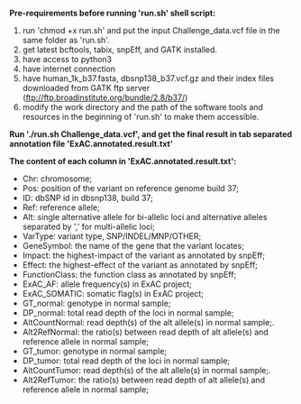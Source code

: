 **Pre-requirements before running 'run.sh' shell script:**
 1. run 'chmod +x run.sh' and put the input Challenge_data.vcf file in the same folder as 'run.sh'.
 2. get latest bcftools, tabix, snpEff, and GATK installed.  
 3. have access to python3
 4. have internet connection
 5. have human_1k_b37.fasta, dbsnp138_b37.vcf.gz and their index files downloaded from GATK ftp server (ftp://ftp.broadinstitute.org/bundle/2.8/b37/)
 6. modify the work directory and the path of the software tools and resources in the beginning of 'run.sh' to make them accessible.

**Run './run.sh Challenge_data.vcf', and get the final result in tab separated annotation file 'ExAC.annotated.result.txt'**

**The content of each column in 'ExAC.annotated.result.txt':**
- Chr: chromosome;
- Pos: position of the variant on reference genome build 37;
- ID: dbSNP id in dbsnp138, build 37;
- Ref: reference allele;
- Alt: single alternative allele for bi-allelic loci and alternative alleles separated by ',' for multi-allelic loci;
- VarType: variant type, SNP/INDEL/MNP/OTHER;
- GeneSymbol: the name of the gene that the variant locates;
- Impact: the highest-impact of the variant as annotated by snpEff;
- Effect: the highest-effect of the variant as annotated by snpEff;
- FunctionClass: the function class as annotated by snpEff;
- ExAC_AF: allele frequency(s) in ExAC project;
- ExAC_SOMATIC: somatic flag(s) in ExAC project;
- GT_normal: genotype in normal sample;
- DP_normal: total read depth of the loci in normal sample;
- AltCountNormal: read depth(s) of the alt allele(s) in normal sample;. 
- Alt2RefNormal: the ratio(s) between read depth of alt allele(s) and reference allele in normal sample;
- GT_tumor: genotype in normal sample;
- DP_tumor: total read depth of the loci in normal sample;
- AltCountTumor: read depth(s) of the alt allele(s) in normal sample;. 
- Alt2RefTumor: the ratio(s) between read depth of alt allele(s) and reference allele in normal sample;
